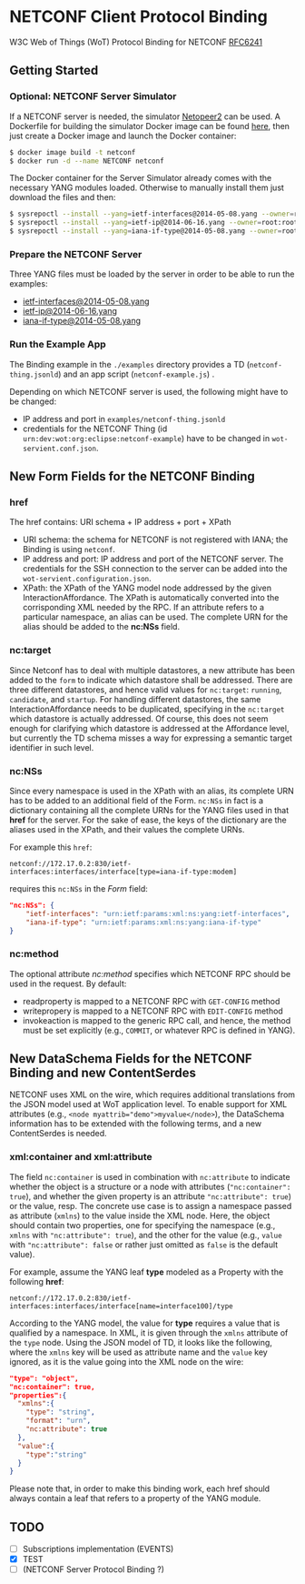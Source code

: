# NETCONF Client Protocol Binding
 
W3C Web of Things (WoT) Protocol Binding for NETCONF [RFC6241](https://tools.ietf.org/html/rfc6241)
 
## Getting Started
 
### Optional: NETCONF Server Simulator
 
If a NETCONF server is needed, the simulator [Netopeer2](https://github.com/CESNET/Netopeer2) can be used.
A Dockerfile for building the simulator Docker image can be found [here](https://github.com/opennetworkinglab/ODTN-emulator/blob/master/emulator-oc-cassini/Dockerfile), then just create a Docker image and launch the Docker container:
 
```bash
$ docker image build -t netconf
$ docker run -d --name NETCONF netconf
```
 
The Docker container for the Server Simulator already comes with the necessary YANG modules loaded.
Otherwise to manually install them just download the files and then:
 
```bash
$ sysrepoctl --install --yang=ietf-interfaces@2014-05-08.yang --owner=root:root --permissions=666
$ sysrepoctl --install --yang=ietf-ip@2014-06-16.yang --owner=root:root --permissions=666
$ sysrepoctl --install --yang=iana-if-type@2014-05-08.yang --owner=root:root --permissions=666
```
 
### Prepare the NETCONF Server
 
Three YANG files must be loaded by the server in order to be able to run the examples:
 
* [ietf-interfaces@2014-05-08.yang](https://github.com/YangModels/yang/blob/master/standard/ietf/RFC/ietf-interfaces%402014-05-08.yang)
* [ietf-ip@2014-06-16.yang](https://github.com/YangModels/yang/blob/master/standard/ietf/RFC/ietf-ip%402014-06-16.yang)
* [iana-if-type@2014-05-08.yang](https://github.com/YangModels/yang/blob/master/standard/ietf/RFC/ietf-interfaces%402018-02-20.yang)

### Run the Example App
 
The Binding example in the `./examples` directory provides a TD (`netconf-thing.jsonld`) and an app script (`netconf-example.js`) .
 
Depending on which NETCONF server is used, the following might have to be changed:
* IP address and port in `examples/netconf-thing.jsonld`
* credentials for the NETCONF Thing (id `urn:dev:wot:org:eclipse:netconf-example`) have to be changed in `wot-servient.conf.json`.
 
## New Form Fields for the NETCONF Binding
 
### href
 
The href contains: URI schema + IP address + port + XPath
 
* URI schema: the schema for NETCONF is not registered with IANA; the Binding is using `netconf`.
* IP address and port: IP address and port of the NETCONF server. The credentials for the SSH connection to the server can be added into the `wot-servient.configuration.json`.
*  XPath: the XPath of the YANG model node addressed by the given InteractionAffordance. The XPath is automatically converted into the corrisponding XML needed by the RPC. If an attribute refers to a particular namespace, an alias can be used. The complete URN for the alias should be added to the **nc:NSs** field.
 
### nc:target
 
Since Netconf has to deal with multiple datastores, a new attribute has been added to the `form` to indicate which datastore shall be addressed.
There are three different datastores, and hence valid values for `nc:target`: `running`, `candidate`, and `startup`.
For handling different datastores, the same InteractionAffordance needs to be duplicated, specifying in the `nc:target` which datastore is actually addressed.
Of course, this does not seem enough for clarifying which datastore is addressed at the Affordance level, but currently the TD schema misses a way for expressing a semantic target identifier in such level.
 
### nc:NSs
 
Since every namespace is used in the XPath with an alias, its complete URN has to be added to an additional field of the Form.
`nc:NSs` in fact is a dictionary containing all the complete URNs for the YANG files used in that **href** for the server.
For the sake of ease, the keys of the dictionary are the aliases used in the XPath, and their values the complete URNs.
 
For example this `href`:
 
    netconf://172.17.0.2:830/ietf-interfaces:interfaces/interface[type=iana-if-type:modem]
 
requires this `nc:NSs` in the *Form* field:
 
```json
"nc:NSs": {
    "ietf-interfaces": "urn:ietf:params:xml:ns:yang:ietf-interfaces",
    "iana-if-type": "urn:ietf:params:xml:ns:yang:iana-if-type"
}
```
 
### nc:method
 
The optional attribute *nc:method* specifies which NETCONF RPC should be used in the request. By default:
* readproperty is mapped to a NETCONF RPC with `GET-CONFIG` method
* writepropery is mapped to a NETCONF RPC with  `EDIT-CONFIG` method
* invokeaction is mapped to the generic RPC call, and hence, the method must be set explicitly (e.g., `COMMIT`, or whatever RPC is defined in YANG).
 
## New DataSchema Fields for the NETCONF Binding and new ContentSerdes
 
NETCONF uses XML on the wire, which requires additional translations from the JSON model used at WoT application level.
To enable support for XML attributes (e.g., `<node myattrib="demo">myvalue</node>`), the DataSchema information has to be extended with the following terms, and a new ContentSerdes is needed.
 
### xml:container and xml:attribute
 
The field `nc:container` is used in combination with `nc:attribute` to indicate whether the object is a structure or a node with attributes (`"nc:container": true`), and whether the given property is an attribute `"nc:attribute": true`) or the value, resp.
The concrete use case is to assign a namespace passed as attribute (`xmlns`) to the value inside the XML node.
Here, the object should contain two properties, one for specifying the namespace (e.g., `xmlns` with `"nc:attribute": true`), and the other for the value (e.g., `value` with `"nc:attribute": false` or rather just omitted as `false` is the default value).
 
For example, assume the YANG leaf **type** modeled as a Property with the following **href**:
 
``netconf://172.17.0.2:830/ietf-interfaces:interfaces/interface[name=interface100]/type``
 
According to the YANG model, the value for **type** requires a value that is qualified by a namespace.
In XML, it is given through the `xmlns` attribute of the `type` node.
Using the JSON model of TD, it looks like the following, where the `xmlns` key will be used as attribute name and the `value` key ignored, as it is the value going into the XML node on the wire:
 
```json
"type": "object",
"nc:container": true,
"properties":{
  "xmlns":{
    "type": "string",
    "format": "urn",
    "nc:attribute": true
  },
  "value":{
    "type":"string"
  }
}
```
 
Please note that, in order to make this binding work, each href should always contain a leaf that refers to a property of the YANG module.
 
## TODO
 
- [ ] Subscriptions implementation (EVENTS)
- [x] TEST
- [ ] (NETCONF Server Protocol Binding ?)
